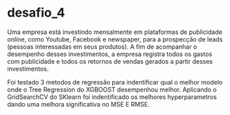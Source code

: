 # desafio_4

Uma empresa está investindo mensalmente em plataformas de publicidade online,
como Youtube, Facebook e newspaper, para a prospecção de leads (pessoas
interessadas em seus produtos). A fim de acompanhar o desempenho desses
investimentos, a empresa registra todos os gastos com publicidade e todos os retornos
de vendas gerados a partir desses investimentos.

Foi testado 3 metodos de regressão para indentificar qual o melhor modelo onde o 
Tree Regression do XGBOOST desempenhou melhor. Aplicando o GridSearchCV do SKlearn 
foi indentificado os melhores hyperparametros dando uma melhora significativa no 
MSE E RMSE.

